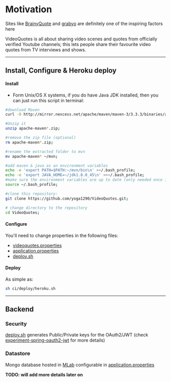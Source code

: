 # Motivation

Sites like [BrainyQuote](http://www.brainyquote.com) and [grabyo](http://about.grabyo.com) are definitely one of the inspiring factors here

VideoQuotes is all about sharing video scenes and quotes from officially verified Youtube channels; this lets people share their favourite video quotes from TV interviews and shows.


------------------------

## Install, Configure & Heroku deploy

#### Install

+ Form Unix/OS X systems, if you do have Java JDK installed, then you can just run this script in terminal:
```bash
#download Maven
curl -O http://mirror.nexcess.net/apache/maven/maven-3/3.3.3/binaries/apache-maven-3.3.3-bin.zip;

#Unzip it
unzip apache-maven*.zip;

#remove the zip file (optional)
rm apache-maven*.zip;

#rename the extracted folder to mvn
mv apache-maven* ~/mvn;

#add maven & java as an environment variables 
echo -e 'export PATH=$PATH:~/mvn/bin\n' >~/.bash_profile;
echo -e 'export JAVA_HOME=~/jdk1.8.0_45\n' >>~/.bash_profile;
#make sure the environment variables are up to date (only needed once in OS X):
source ~/.bash_profile;

#clone this repository:
git clone https://github.com/yoga1290/VideoQuotes.git;

# change directory to the repository
cd VideoQuotes;
```

#### Configure

You'll need to change properties in the following files:

+ [videoquotes.properties](https://github.com/yoga1290/VideoQuotes/blob/master/videoquotes.properties)
+ [application.properties](https://github.com/yoga1290/VideoQuotes/blob/master/src/main/resources/application.properties)
+ [deploy.sh](https://github.com/yoga1290/VideoQuotes/blob/master/deploy.sh)

#### Deploy

As simple as:

```bash
sh ci/deploy/heroku.sh
```

----------------------------------

## Backend

### Security

[deploy.sh](https://github.com/yoga1290/VideoQuotes/blob/master/deploy.sh) generates Public/Private keys for the OAuth2/JWT  (check [experiment-spring-oauth2-jwt](https://github.com/yoga1290/experiment-spring-oauth2-jwt) for more details)

### Datastore

Mongo database hosted in [MLab](http://mlab.com/) configurable in [application.properties](https://github.com/yoga1290/VideoQuotes/blob/master/src/main/resources/application.properties)

**TODO: will add more details later on**
